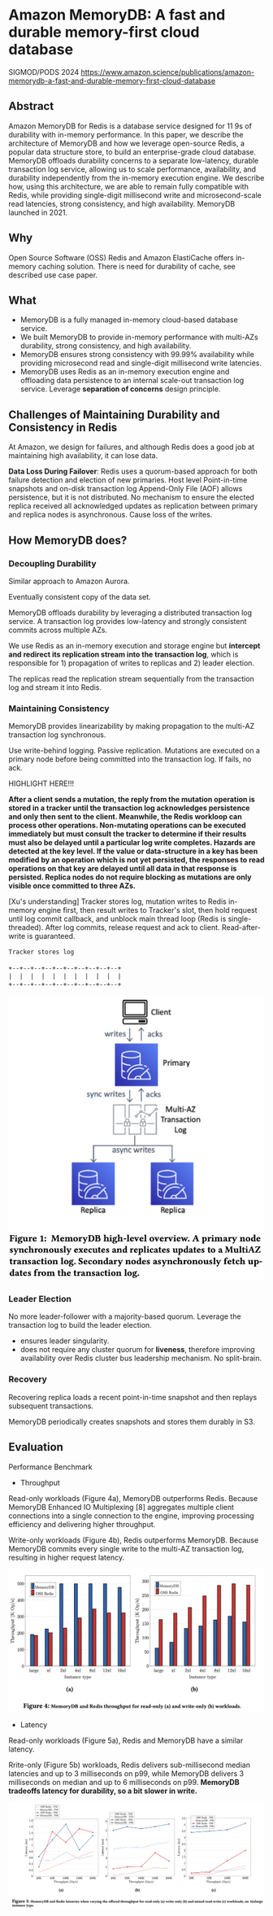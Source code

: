 # Amazon MemoryDB: A fast and durable memory-first cloud database

SIGMOD/PODS 2024 https://www.amazon.science/publications/amazon-memorydb-a-fast-and-durable-memory-first-cloud-database

## Abstract

Amazon MemoryDB for Redis is a database service designed for 11 9s of durability with in-memory performance. In this paper, we describe the architecture of MemoryDB and how we leverage open-source Redis, a popular data structure store, to build an enterprise-grade cloud database. MemoryDB offloads durability concerns to a separate low-latency, durable transaction log service, allowing us to scale performance, availability, and durability independently from the in-memory execution engine. We describe how, using this architecture, we are able to remain fully compatible with Redis, while providing single-digit millisecond write and microsecond-scale read latencies, strong consistency, and high availability. MemoryDB launched in 2021.

## Why

Open Source Software (OSS) Redis and Amazon ElastiCache offers in-memory caching solution. There is need for durability of cache, see described use case paper.

## What

- MemoryDB is a fully managed in-memory cloud-based database service. 
- We built MemoryDB to provide in-memory performance with multi-AZs durability, strong consistency, and high availability. 
- MemoryDB ensures strong consistency with 99.99% availability while providing microsecond read and single-digit millisecond write latencies. 
- MemoryDB uses Redis as an in-memory execution engine and offloading data persistence to an internal scale-out transaction log service. Leverage **separation of concerns** design principle.

## Challenges of Maintaining Durability and Consistency in Redis

At Amazon, we design for failures, and although Redis does a good job at maintaining high availability, it can lose data.

**Data Loss During Failover**: Redis uses a quorum-based approach for both failure detection and election of new primaries. Host level Point-in-time snapshots and on-disk transaction log Append-Only File (AOF) allows persistence, but it is not distributed. No mechanism to ensure the elected replica received all acknowledged updates as replication between primary and replica nodes is asynchronous. Cause loss of the writes.

## How MemoryDB does?

### Decoupling Durability

Similar approach to Amazon Aurora.

Eventually consistent copy of the data set.

MemoryDB offloads durability by leveraging a distributed transaction log service. A transaction log provides low-latency and strongly consistent commits across multiple AZs.

We use Redis as an in-memory execution and storage engine but **intercept and redirect its replication stream into the transaction log**, which is responsible for 1) propagation of writes to replicas and 2) leader election.

The replicas read the replication stream sequentially from the transaction log and stream it into Redis.

### Maintaining Consistency

MemoryDB provides linearizability by making propagation to the multi-AZ transaction log synchronous.

Use write-behind logging. Passive replication. Mutations are executed on a primary node before being committed into the transaction log. If fails, no ack.

HIGHLIGHT HERE!!!

**After a client sends a mutation, the reply from the mutation operation is stored in a tracker until the transaction log acknowledges persistence and only then sent to the client. Meanwhile, the Redis workloop can process other operations. Non-mutating operations can be executed immediately but must consult the tracker to determine if their results must also be delayed until a particular log write completes. Hazards are detected at the key level. If the value or data-structure in a key has been modified by an operation which is not yet persisted, the responses to read operations on that key are delayed until all data in that response is persisted. Replica nodes do not require blocking as mutations are only visible once committed to three AZs.**

[Xu's understanding] Tracker stores log, mutation writes to Redis in-memory engine first, then result writes to Tracker's slot, then hold request until log commit callback, and unblock main thread loop (Redis is single-threaded). After log commits, release request and ack to client. Read-after-write is guaranteed.

```
Tracker stores log

+--+--+--+--+--+--+--+--+--+--+
|  |  |  |  |  |  |  |  |  |  |
+--+--+--+--+--+--+--+--+--+--+
```

![](images/Amazon_MemoryDB_A_fast_and_durable_memory-first_cloud_database/memorydb1.png)

### Leader Election

No more leader-follower with a majority-based quorum. Leverage the transaction log to build the leader election.

- ensures leader singularity. 
- does not require any cluster quorum for **liveness**, therefore improving availability over Redis cluster bus leadership mechanism. No split-brain.

### Recovery

Recovering replica loads a recent point-in-time snapshot and then replays subsequent transactions.

MemoryDB periodically creates snapshots and stores them durably in S3.

## Evaluation

Performance Benchmark

- Throughput

Read-only workloads (Figure 4a), MemoryDB outperforms Redis. Because MemoryDB Enhanced IO Multiplexing [8] aggregates multiple client connections into a single connection to the engine, improving processing efficiency and delivering higher throughput.

Write-only workloads (Figure 4b), Redis outperforms MemoryDB. Because MemoryDB commits every single write to the multi-AZ transaction log, resulting in higher request latency.

![](images/Amazon_MemoryDB_A_fast_and_durable_memory-first_cloud_database/memorydb2.png)

- Latency

Read-only workloads (Figure 5a), Redis and MemoryDB have a similar latency.

Rrite-only (Figure 5b) workloads, Redis delivers sub-millisecond median latencies and up to 3 milliseconds on p99, while MemoryDB delivers 3 milliseconds on median and up to 6 milliseconds on p99. **MemoryDB tradeoffs latency for durability, so a bit slower in write.**

![](images/Amazon_MemoryDB_A_fast_and_durable_memory-first_cloud_database/memorydb3.png)














